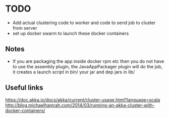 # TODO
* Add actual clustering code to worker and code to send job to cluster from server
* set up docker swarm to launch these docker containers

## Notes
* If you are packaging the app inside docker rpm etc then you do not have to use the assembly plugin, the JavaAppPackager plugin will do the job, it creates a launch script in bin/ your jar and dep jars in lib/

## Useful links
https://doc.akka.io/docs/akka/current/cluster-usage.html?language=scala
http://blog.michaelhamrah.com/2014/03/running-an-akka-cluster-with-docker-containers/
